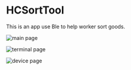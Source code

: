 # HCSortTool

This is an app use Ble to help worker sort goods.

![main page](http://bmob-cdn-19548.b0.upaiyun.com/2018/05/30/578e6b11404595f280bbd0eacda14cc1.PNG)


![terminal page](http://bmob-cdn-19548.b0.upaiyun.com/2018/05/30/3b5648ea407512f380a4fe2b1b245959.PNG)


![device page](http://bmob-cdn-19548.b0.upaiyun.com/2018/05/30/578e6b11404595f280bbd0eacda14cc1.PNG)


